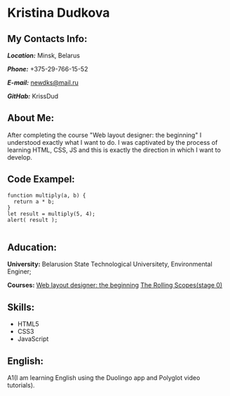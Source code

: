# Kristina Dudkova  

## My Contacts Info:  

***Location:*** Minsk, Belarus  

***Phone:*** +375-29-766-15-52  

***E-mail:*** newdks@mail.ru  

***GitHab:*** KrissDud  

  ## About Me: 
After completing the course "Web layout designer: the beginning" I understood exactly what I want to do. I was captivated by the process of learning HTML, CSS, JS and this is exactly the direction in which I want to develop.  
  
  ## Code Exampel:
```
function multiply(a, b) {
  return a * b;
}
let result = multiply(5, 4);
alert( result );  
 
```  

  ## Aducation:   

  **University:**    Belarusion State Technological Universitety, Environmental Enginer;  

  **Courses:** [Web layout designer: the beginning](https://wayup.in/library/course10)
  [The Rolling Scopes(stage 0)](https://app.rs.school/certificate/i1mcj93f)

  ## Skills:  
   * HTML5  
   * CSS3  
   * JavaScript   

  ## English:   
  A1(I am learning English using the Duolingo app and Polyglot video tutorials).